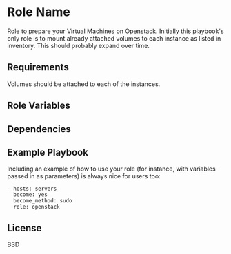 Role Name
=========

Role to prepare your Virtual Machines on Openstack. Initially this playbook's only role is to mount already attached volumes to each instance as listed in inventory. This should probably expand over time.

Requirements
------------
Volumes should be attached to each of the instances.

Role Variables
--------------


Dependencies
------------


Example Playbook
----------------

Including an example of how to use your role (for instance, with variables passed in as parameters) is always nice for users too:

    - hosts: servers
      become: yes
      become_method: sudo
      role: openstack

License
-------

BSD

